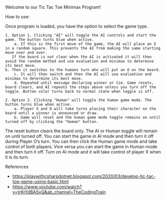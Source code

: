Welcome to our Tic Tac Toe Minimax Program!

How to use:

Once program is loaded, you have the option to select the game type.	

    1. Option 1. Clicking "AI" will toggle the AI controls and start the game. The button turns blue when active.
        a. If this is the first move of the game, the AI will place an X in a random square. This prevents the AI from making the same starting move over and over. 
	   If the board is not clear when the AI is activated it will then avoid the random method and use evaluation and minimax to determine its best move.
	b. Then it switches to the humans turn who will put an O on the board. 
        c. It will then switch and then the AI will use evaluation and minimax to determine its best move.
        d. Repeated until message declaring winner or tie. Game resets, board clears, and AI repeats the steps above unless you turn off the toggle. Button color turns back to normal state when toggle is off. 

    2. Option 2. Clicking "Human" will toggle the human game mode. The button turns blue when active.
        a. Player X and O will take turns placing their character on the board until a winner is announced or draw.
        b. Game will reset and the human game mode toggle remains on until turned off by clicking the "Human" button. 

The reset button clears the board only. The AI or Human toggle will remain on until turned off. 
You can start the game in AI mode and then turn it off during Player O’s turn. You can then click the Human game mode and take control of both players. 
Vice versa you can start the game in Human mode and then turn it off. Turn on AI mode and it will take control of player X when it is its turn.  

References
* https://playwithcsharpdotnet.blogspot.com/2020/03/develop-tic-tac-toe-game-using-basic.html
* https://www.youtube.com/watch?v=trKjYdBASyQ&ab_channel=TheCodingTrain